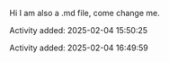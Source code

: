 Hi I am also a .md file, come change me.



Activity added: 2025-02-04 15:50:25


Activity added: 2025-02-04 16:49:59

